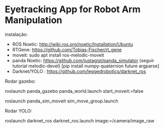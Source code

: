 # Eyetracking App for Robot Arm Manipulation

instalação:
- ROS Noetic: http://wiki.ros.org/noetic/Installation/Ubuntu
- RTGene: https://github.com/Tobias-Fischer/rt_gene
- moveit: sudo apt install ros-melodic-moveit
- panda Noetic: https://github.com/justagist/panda_simulator (seguir tutorial melodic-devel)
[pip install numpy-quaternion future argparse]
- Darknet/YOLO : https://github.com/leggedrobotics/darknet_ros

Rodar gazebo:

 roslaunch panda_gazebo panda_world.launch start_moveit:=false
 
 roslaunch panda_sim_moveit sim_move_group.launch
 
Rodar YOLO:

 roslaunch darknet_ros darknet_ros.launch image:=/camera/image_raw

